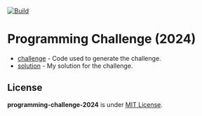[![Build](https://github.com/xorgrant/programming-challenge-2024/actions/workflows/actions.yaml/badge.svg?branch=main)](https://github.com/xorgrant/programming-challenge-2024/actions/workflows/actions.yaml)

# Programming Challenge (2024)

- [challenge](./challenge/) - Code used to generate the challenge.
- [solution](./solution/) - My solution for the challenge.

## License

**programming-challenge-2024** is under [MIT License](./LICENSE).

